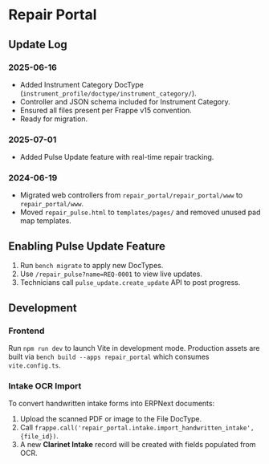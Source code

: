 # Repair Portal

## Update Log

### 2025-06-16
- Added Instrument Category DocType (`instrument_profile/doctype/instrument_category/`).
- Controller and JSON schema included for Instrument Category.
- Ensured all files present per Frappe v15 convention.
- Ready for migration.

### 2025-07-01
- Added Pulse Update feature with real-time repair tracking.

### 2024-06-19
- Migrated web controllers from `repair_portal/repair_portal/www` to `repair_portal/www`.
- Moved `repair_pulse.html` to `templates/pages/` and removed unused pad map templates.


## Enabling Pulse Update Feature
1. Run `bench migrate` to apply new DocTypes.
2. Use `/repair_pulse?name=REQ-0001` to view live updates.
3. Technicians call `pulse_update.create_update` API to post progress.

## Development

### Frontend
Run `npm run dev` to launch Vite in development mode. Production assets are built via `bench build --apps repair_portal` which consumes `vite.config.ts`.

### Intake OCR Import
To convert handwritten intake forms into ERPNext documents:
1. Upload the scanned PDF or image to the File DocType.
2. Call `frappe.call('repair_portal.intake.import_handwritten_intake', {file_id})`.
3. A new **Clarinet Intake** record will be created with fields populated from OCR.
